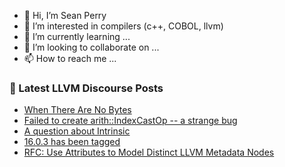 - 👋 Hi, I’m Sean Perry
- 👀 I’m interested in compilers (c++, COBOL, llvm)
- 🌱 I’m currently learning ...
- 💞️ I’m looking to collaborate on ...
- 📫 How to reach me ...

<!---
s66perry/s66perry is a ✨ special ✨ repository because its `README.md` (this file) appears on your GitHub profile.
You can click the Preview link to take a look at your changes.
--->
### 📕 Latest LLVM Discourse Posts

<!-- DISCOURSE-LLVM:START -->
- [When There Are No Bytes](https://discourse.llvm.org/t/when-there-are-no-bytes/70352#post_3)
- [Failed to create arith::IndexCastOp -- a strange bug](https://discourse.llvm.org/t/failed-to-create-arith-indexcastop-a-strange-bug/70372#post_1)
- [A question about Intrinsic](https://discourse.llvm.org/t/a-question-about-intrinsic/70320#post_14)
- [16.0.3 has been tagged](https://discourse.llvm.org/t/16-0-3-has-been-tagged/70340#post_3)
- [RFC: Use Attributes to Model Distinct LLVM Metadata Nodes](https://discourse.llvm.org/t/rfc-use-attributes-to-model-distinct-llvm-metadata-nodes/69924#post_8)
<!-- DISCOURSE-LLVM:END -->
